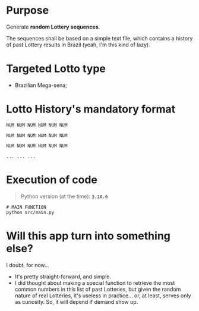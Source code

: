 # Purpose
Generate **random Lottery sequences**.

The sequences shall be based on a simple text file, which contains a history of past Lottery results in Brazil (yeah, I'm this kind of lazy).

# Targeted Lotto type
- Brazilian Mega-sena;

# Lotto History's mandatory format
`NUM NUM NUM NUM NUM NUM`

`NUM NUM NUM NUM NUM NUM`

`NUM NUM NUM NUM NUM NUM`

`... ... ...`

# Execution of code
> Python version (at the time): **`3.10.6`**

```shell
# MAIN FUNCTION
python src/main.py
```

# Will this app turn into something else?
I doubt, for now...

- It's pretty straight-forward, and simple.
- I did thought about making a special function to retrieve the most common numbers in this list of past Lotteries, but given the random nature of real Lotteries, it's useless in practice... or, at least, serves only as curiosity. So, it will depend if demand show up.